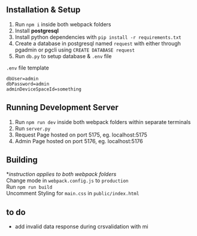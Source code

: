 ## Installation & Setup
1. Run `npm i` inside both webpack folders  
2. Install **postgresql**  
3. Install python dependencies with `pip install -r requirements.txt`  
4. Create a database in postgresql named `request` with either through pgadmin or pgcli using `CREATE DATABASE request`  
5. Run `db.py` to setup database & `.env` file  

`.env` file template
```
dbUser=admin
dbPassword=admin
adminDeviceSpaceId=something
```

## Running Development Server
1. Run `npm run dev` inside both webpack folders within separate terminals  
2. Run `server.py`  
3. Request Page hosted on port 5175, eg. localhost:5175  
4. Admin Page hosted on port 5176, eg. localhost:5176  

## Building
**instruction applies to both webpack folders*  
Change mode in `webpack.config.js` to `production`  
Run `npm run build`  
Uncomment Styling for `main.css` in `public/index.html`  



## to do
- add invalid data response during crsvalidation with mi
